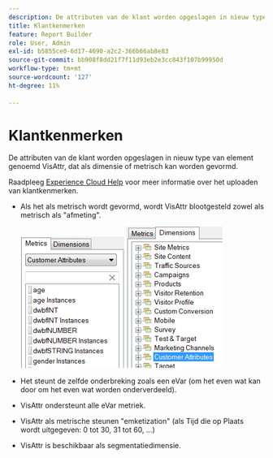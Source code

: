 ```yaml
---
description: De attributen van de klant worden opgeslagen in nieuw type van element genoemd VisAttr, dat als dimensie of metrisch kan worden gevormd.
title: Klantkenmerken
feature: Report Builder
role: User, Admin
exl-id: b5855ce0-6d17-4690-a2c2-366b66ab8e83
source-git-commit: bb908f8dd21f7f11d93eb2e3cc843f107b99950d
workflow-type: tm+mt
source-wordcount: '127'
ht-degree: 11%

---
```


# Klantkenmerken

De attributen van de klant worden opgeslagen in nieuw type van element genoemd VisAttr, dat als dimensie of metrisch kan worden gevormd.

Raadpleeg [Experience Cloud Help](https://experienceleague.adobe.com/docs/core-services/interface/customer-attributes/attributes.html) voor meer informatie over het uploaden van klantkenmerken.

* Als het als metrisch wordt gevormd, wordt VisAttr blootgesteld zowel als metrisch als &quot;afmeting&quot;.

  ![ Schermschot die metrische en afmetende Attributen van de Klant tonen.](assets/ca_metrics.png) ![](assets/ca_dimension.png)

* Het steunt de zelfde onderbreking zoals een eVar (om het even wat kan door om het even wat worden onderverdeeld).
* VisAttr ondersteunt alle eVar metriek.
* VisAttr als metrische steunen &quot;emketization&quot; (als Tijd die op Plaats wordt uitgegeven: 0 tot 30, 31 tot 60, ...)
* VisAttr is beschikbaar als segmentatiedimensie.
